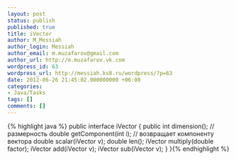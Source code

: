 ```yaml
---
layout: post
status: publish
published: true
title: iVector
author: M_Messiah
author_login: Messiah
author_email: m.muzafarov@gmail.com
author_url: http://m.muzafarov.vk.com
wordpress_id: 63
wordpress_url: http://messiah.ks8.ru/wordpress/?p=63
date: 2012-06-26 21:45:02.000000000 +06:00
categories:
- Java/Tasks
tags: []
comments: []
---
```

{% highlight java %}
public interface iVector {
public int dimension(); // размерность
double getComponent(int i); // возвращает компоненту вектора
double scalar(iVector v);
double len();
iVector multiply(double factor);
iVector add(iVector v);
iVector sub(iVector v);
}
}{% endhighlight %}
&nbsp;
